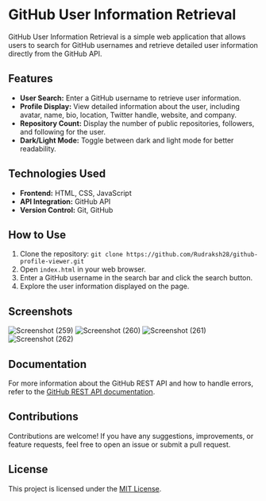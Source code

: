 # GitHub User Information Retrieval

GitHub User Information Retrieval is a simple web application that allows users to search for GitHub usernames and retrieve detailed user information directly from the GitHub API.

## Features
- **User Search:** Enter a GitHub username to retrieve user information.
- **Profile Display:** View detailed information about the user, including avatar, name, bio, location, Twitter handle, website, and company.
- **Repository Count:** Display the number of public repositories, followers, and following for the user.
- **Dark/Light Mode:** Toggle between dark and light mode for better readability.

## Technologies Used
- **Frontend:** HTML, CSS, JavaScript
- **API Integration:** GitHub API
- **Version Control:** Git, GitHub

## How to Use
1. Clone the repository: `git clone https://github.com/Rudraksh28/github-profile-viewer.git`
2. Open `index.html` in your web browser.
3. Enter a GitHub username in the search bar and click the search button.
4. Explore the user information displayed on the page.

## Screenshots
![Screenshot (259)](https://github.com/Rudraksh28/github-profile-viewer/assets/155412000/be010413-f1de-40ec-ada5-92cfd8be9ded)
![Screenshot (260)](https://github.com/Rudraksh28/github-profile-viewer/assets/155412000/384ae9c5-2f14-4ce2-aac5-27a88b716278)
![Screenshot (261)](https://github.com/Rudraksh28/github-profile-viewer/assets/155412000/d3390656-2e4a-41d8-97f3-ac57eb38039a)
![Screenshot (262)](https://github.com/Rudraksh28/github-profile-viewer/assets/155412000/4639212c-95ef-4384-8a5c-a7d489d43ef1)

## Documentation
For more information about the GitHub REST API and how to handle errors, refer to the [GitHub REST API documentation](https://docs.github.com/en/rest/quickstart?apiVersion=2022-11-28).


## Contributions
Contributions are welcome! If you have any suggestions, improvements, or feature requests, feel free to open an issue or submit a pull request.

## License
This project is licensed under the [MIT License](LICENSE).
